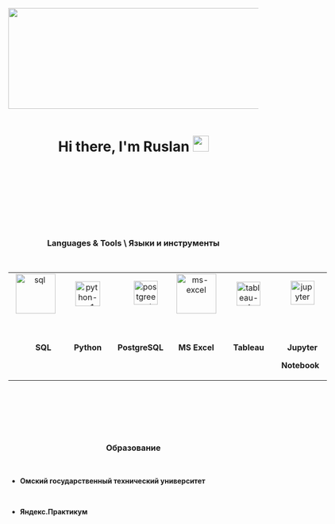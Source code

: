 <p style="text-align: center;"><img src="https://media3.giphy.com/media/xThuWtNFKZWG6fUFe8/giphy.gif" alt="" width="1010" height="203" /></p>
<p style="text-align: center;"><img src="https://bogatyr.club/uploads/posts/2023-02/1677454427_bogatyr-club-p-sinyaya-knopka-foni-7.png" alt="" width="90000" height="1" /></p>
<h1 style="text-align: center;" align="center">Hi there, I'm Ruslan <img src="https://github.com/blackcater/blackcater/raw/main/images/Hi.gif" alt="" height="32" /></h1>

<p>&nbsp;</p>
<p>&nbsp;</p>
<p style="text-align: center;"><img src="https://bogatyr.club/uploads/posts/2023-02/1677454427_bogatyr-club-p-sinyaya-knopka-foni-7.png" alt="" width="90000" height="1" /></p>
<p>&nbsp;</p>
<p>&nbsp;</p>
<h3 style="text-align: center;">Languages &amp; Tools \ Языки и инструменты</h3>
<div class="skills">
<div class="skill" style="text-align: center;">&nbsp;</div>
<table style="height: 272px; width: 642px; margin-left: auto; margin-right: auto;">
<tbody>
<tr>
<td style="width: 103.281px; text-align: center;"><a href="#"><img src="https://img.icons8.com/dotty/80/sql.png" alt="sql" width="80" height="80" /></a></td>
<td style="width: 97.3594px; text-align: center;"><img src="https://img.icons8.com/ios/50/python--v1.png" alt="python--v1" width="50" height="50" /></td>
<td style="width: 101.406px; text-align: center;">&nbsp; &nbsp; &nbsp;<a href="#"><img src="https://img.icons8.com/color/48/postgreesql.png" alt="postgreesql" width="48" height="48" /></a></td>
<td style="width: 102.703px; text-align: center;"><a href="#"><img src="https://img.icons8.com/dotty/80/ms-excel.png" alt="ms-excel" width="80" height="80" /></a></td>
<td style="width: 97.7656px; text-align: center;"><a href="#"><img src="https://img.icons8.com/color/48/tableau-software.png" alt="tableau-software" width="48" height="48" /></a></td>
<td style="width: 99.4844px; text-align: center;">&nbsp;&nbsp;<a href="#"><img src="https://img.icons8.com/fluency/48/jupyter.png" alt="jupyter" width="48" height="48" /></a></td>
</tr>
<tr>
<td style="width: 103.281px; text-align: center;"><strong>&nbsp; &nbsp; &nbsp; &nbsp;SQL</strong></td>
<td style="width: 97.3594px; text-align: center;"><strong>Python</strong></td>
<td style="width: 101.406px; text-align: center;"><strong>PostgreSQL</strong></td>
<td style="width: 102.703px; text-align: center;"><strong>MS Excel</strong></td>
<td style="width: 97.7656px; text-align: center;"><strong>Tableau</strong></td>
<td style="width: 99.4844px; text-align: center;">
<p>&nbsp;</p>
<p><strong>&nbsp; Jupyter</strong></p>
<p><strong> Notebook</strong></p>
</td>
</tr>
</tbody>
</table>
<p>&nbsp;</p>
  <p style="text-align: center;"><img src="https://bogatyr.club/uploads/posts/2023-02/1677454427_bogatyr-club-p-sinyaya-knopka-foni-7.png" alt="" width="90000" height="1" /></p>
<h3 style="text-align: center;">Образование</h3>
<p style="text-align: center;">&nbsp;</p>
<ul style="text-align: center;">
<li style="text-align: left;"><strong>Омский государственный технический университет</strong></li>
</ul>
<p style="text-align: left;"><strong>&nbsp;</strong></p>
<ul>
<li style="text-align: left;"><strong>Яндекс.Практикум</strong></li>
</ul>
</div>
